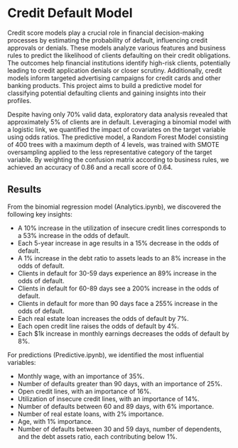 # Credit Default Model

Credit score models play a crucial role in financial decision-making processes by estimating the probability of default, influencing credit approvals or denials. These models analyze various features and business rules to predict the likelihood of clients defaulting on their credit obligations. The outcomes help financial institutions identify high-risk clients, potentially leading to credit application denials or closer scrutiny. Additionally, credit models inform targeted advertising campaigns for credit cards and other banking products. This project aims to build a predictive model for classifying potential defaulting clients and gaining insights into their profiles.

Despite having only 70% valid data, exploratory data analysis revealed that approximately 5% of clients are in default. Leveraging a binomial model with a logistic link, we quantified the impact of covariates on the target variable using odds ratios. The predictive model, a Random Forest Model consisting of 400 trees with a maximum depth of 4 levels, was trained with SMOTE oversampling applied to the less representative category of the target variable. By weighting the confusion matrix according to business rules, we achieved an accuracy of 0.86 and a recall score of 0.64.

## Results

From the binomial regression model (Analytics.ipynb), we discovered the following key insights:

- A 10% increase in the utilization of insecure credit lines corresponds to a 53% increase in the odds of default.
- Each 5-year increase in age results in a 15% decrease in the odds of default.
- A 1% increase in the debt ratio to assets leads to an 8% increase in the odds of default.
- Clients in default for 30-59 days experience an 89% increase in the odds of default.
- Clients in default for 60-89 days see a 200% increase in the odds of default.
- Clients in default for more than 90 days face a 255% increase in the odds of default.
- Each real estate loan increases the odds of default by 7%.
- Each open credit line raises the odds of default by 4%.
- Each $1k increase in monthly earnings decreases the odds of default by 8%.

For predictions (Predictive.ipynb), we identified the most influential variables:

- Monthly wage, with an importance of 35%.
- Number of defaults greater than 90 days, with an importance of 25%.
- Open credit lines, with an importance of 16%.
- Utilization of insecure credit lines, with an importance of 14%.
- Number of defaults between 60 and 89 days, with 6% importance.
- Number of real estate loans, with 2% importance.
- Age, with 1% importance.
- Number of defaults between 30 and 59 days, number of dependents, and the debt assets ratio, each contributing below 1%.

